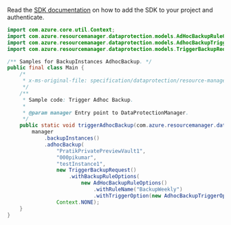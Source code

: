 Read the [SDK documentation](https://github.com/Azure/azure-sdk-for-java/blob/azure-resourcemanager-dataprotection_1.0.0-beta.1/sdk/dataprotection/azure-resourcemanager-dataprotection/README.md) on how to add the SDK to your project and authenticate.

```java
import com.azure.core.util.Context;
import com.azure.resourcemanager.dataprotection.models.AdHocBackupRuleOptions;
import com.azure.resourcemanager.dataprotection.models.AdhocBackupTriggerOption;
import com.azure.resourcemanager.dataprotection.models.TriggerBackupRequest;

/** Samples for BackupInstances AdhocBackup. */
public final class Main {
    /*
     * x-ms-original-file: specification/dataprotection/resource-manager/Microsoft.DataProtection/stable/2021-07-01/examples/BackupInstanceOperations/TriggerBackup.json
     */
    /**
     * Sample code: Trigger Adhoc Backup.
     *
     * @param manager Entry point to DataProtectionManager.
     */
    public static void triggerAdhocBackup(com.azure.resourcemanager.dataprotection.DataProtectionManager manager) {
        manager
            .backupInstances()
            .adhocBackup(
                "PratikPrivatePreviewVault1",
                "000pikumar",
                "testInstance1",
                new TriggerBackupRequest()
                    .withBackupRuleOptions(
                        new AdHocBackupRuleOptions()
                            .withRuleName("BackupWeekly")
                            .withTriggerOption(new AdhocBackupTriggerOption().withRetentionTagOverride("yearly"))),
                Context.NONE);
    }
}
```
